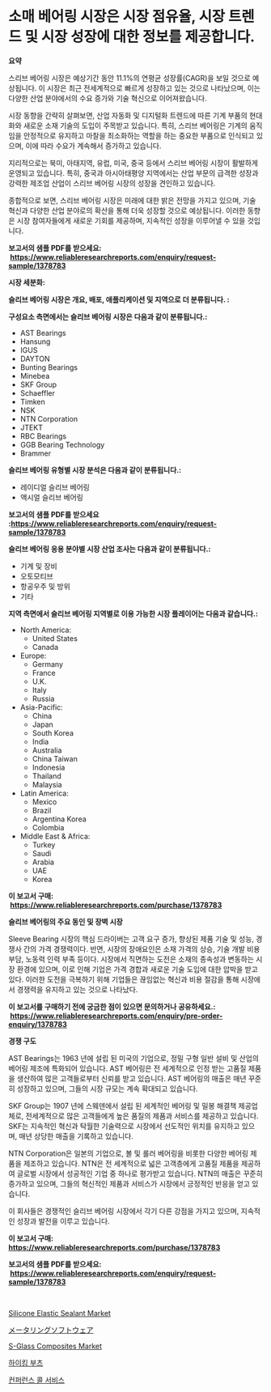 <p><h1>소매 베어링 시장은 시장 점유율, 시장 트렌드 및 시장 성장에 대한 정보를 제공합니다.</h1></p><p><strong>요약</strong></p>
<p><p>스리브 베어링 시장은 예상기간 동안 11.1%의 연평균 성장률(CAGR)을 보일 것으로 예상됩니다. 이 시장은 최근 전세계적으로 빠르게 성장하고 있는 것으로 나타났으며, 이는 다양한 산업 분야에서의 수요 증가와 기술 혁신으로 이어져왔습니다.</p><p>시장 동향을 간략히 살펴보면, 산업 자동화 및 디지털화 트렌드에 따른 기계 부품의 현대화와 새로운 소재 기술의 도입이 주목받고 있습니다. 특히, 스리브 베어링은 기계의 움직임을 안정적으로 유지하고 마찰을 최소화하는 역할을 하는 중요한 부품으로 인식되고 있으며, 이에 따라 수요가 계속해서 증가하고 있습니다.</p><p>지리적으로는 북미, 아태지역, 유럽, 미국, 중국 등에서 스리브 베어링 시장이 활발하게 운영되고 있습니다. 특히, 중국과 아시아태평양 지역에서는 산업 부문의 급격한 성장과 강력한 제조업 산업이 스리브 베어링 시장의 성장을 견인하고 있습니다.</p><p>종합적으로 보면, 스리브 베어링 시장은 미래에 대한 밝은 전망을 가지고 있으며, 기술 혁신과 다양한 산업 분야로의 확산을 통해 더욱 성장할 것으로 예상됩니다. 이러한 동향은 시장 참여자들에게 새로운 기회를 제공하며, 지속적인 성장을 이루어낼 수 있을 것입니다.</p></p>
<p><strong>보고서의 샘플 PDF를 받으세요: &nbsp;<a href="https://www.reliableresearchreports.com/enquiry/request-sample/1378783">https://www.reliableresearchreports.com/enquiry/request-sample/1378783</a></strong></p>
<p><strong>시장 세분화:</strong></p>
<p><strong> 슬리브 베어링 시장은 개요, 배포, 애플리케이션 및 지역으로 더 분류됩니다. :</strong></p>
<p><strong>구성요소 측면에서는 슬리브 베어링 시장은 다음과 같이 분류됩니다.:</strong></p>
<p><ul><li>AST Bearings</li><li>Hansung</li><li>IGUS</li><li>DAYTON</li><li>Bunting Bearings</li><li>Minebea</li><li>SKF Group</li><li>Schaeffler</li><li>Timken</li><li>NSK</li><li>NTN Corporation</li><li>JTEKT</li><li>RBC Bearings</li><li>GGB Bearing Technology</li><li>Brammer</li></ul></p>
<p><strong> 슬리브 베어링 유형별 시장 분석은 다음과 같이 분류됩니다.:</strong></p>
<p><ul><li>레이디얼 슬리브 베어링</li><li>액시얼 슬리브 베어링</li></ul></p>
<p><strong>보고서의 샘플 PDF를 받으세요 :<a href="https://www.reliableresearchreports.com/enquiry/request-sample/1378783">https://www.reliableresearchreports.com/enquiry/request-sample/1378783</a></strong></p>
<p><strong> 슬리브 베어링 응용 분야별 시장 산업 조사는 다음과 같이 분류됩니다.:</strong></p>
<p><ul><li>기계 및 장비</li><li>오토모티브</li><li>항공우주 및 방위</li><li>기타</li></ul></p>
<p><strong>지역 측면에서 슬리브 베어링 지역별로 이용 가능한 시장 플레이어는 다음과 같습니다.:</strong></p>
<p><ul>
    <li>
        North America:
        <ul>
            <li>United States</li>
            <li>Canada</li>
        </ul>
    </li>
    <li>
        Europe:
        <ul>
            <li>Germany</li>
            <li>France</li>
            <li>U.K.</li>
            <li>Italy</li>
            <li>Russia</li>
        </ul>
    </li>
    <li>
        Asia-Pacific:
        <ul>
            <li>China</li>
            <li>Japan</li>
            <li>South Korea</li>
            <li>India</li>
            <li>Australia</li>
            <li>China Taiwan</li>
            <li>Indonesia</li>
            <li>Thailand</li>
            <li>Malaysia</li>
        </ul>
    </li>
    <li>
        Latin America:
        <ul>
            <li>Mexico</li>
            <li>Brazil</li>
            <li>Argentina Korea</li>
            <li>Colombia</li>
        </ul>
    </li>
    <li>
        Middle East & Africa:
        <ul>
            <li>Turkey</li>
            <li>Saudi</li>
            <li>Arabia</li>
            <li>UAE</li>
            <li>Korea</li>
        </ul>
    </li>
    </ul></p>
<p><strong>이 보고서 구매: &nbsp;<a href="https://www.reliableresearchreports.com/purchase/1378783">https://www.reliableresearchreports.com/purchase/1378783</a></strong></p>
<p><strong>슬리브 베어링의 주요 동인 및 장벽 시장</strong></p>
<p><p>Sleeve Bearing 시장의 핵심 드라이버는 고객 요구 증가, 향상된 제품 기술 및 성능, 경쟁사 간의 가격 경쟁력이다. 반면, 시장의 장애요인은 소재 가격의 상승, 기술 개발 비용 부담, 노동력 인력 부족 등이다. 시장에서 직면하는 도전은 소재의 종속성과 변동하는 시장 환경에 있으며, 이로 인해 기업은 가격 경합과 새로운 기술 도입에 대한 압박을 받고 있다. 이러한 도전을 극복하기 위해 기업들은 끊임없는 혁신과 비용 절감을 통해 시장에서 경쟁력을 유지하고 있는 것으로 나타났다.</p></p>
<p><strong>이 보고서를 구매하기 전에 궁금한 점이 있으면 문의하거나 공유하세요.: &nbsp;<a href="https://www.reliableresearchreports.com/enquiry/pre-order-enquiry/1378783">https://www.reliableresearchreports.com/enquiry/pre-order-enquiry/1378783</a></strong></p>
<p><strong>경쟁 구도</strong></p>
<p><p>AST Bearings는 1963 년에 설립 된 미국의 기업으로, 정밀 구형 일반 설비 및 산업의 베어링 제조에 특화되어 있습니다. AST 베어링은 전 세계적으로 인정 받는 고품질 제품을 생산하여 많은 고객들로부터 신뢰를 받고 있습니다. AST 베어링의 매출은 매년 꾸준히 성장하고 있으며, 그들의 시장 규모는 계속 확대되고 있습니다.</p><p>SKF Group는 1907 년에 스웨덴에서 설립 된 세계적인 베어링 및 밀봉 해결책 제공업체로, 전세계적으로 많은 고객들에게 높은 품질의 제품과 서비스를 제공하고 있습니다. SKF는 지속적인 혁신과 탁월한 기술력으로 시장에서 선도적인 위치를 유지하고 있으며, 매년 상당한 매출을 기록하고 있습니다.</p><p>NTN Corporation은 일본의 기업으로, 볼 및 롤러 베어링을 비롯한 다양한 베어링 제품을 제조하고 있습니다. NTN은 전 세계적으로 넓은 고객층에게 고품질 제품을 제공하여 글로벌 시장에서 성공적인 기업 중 하나로 평가받고 있습니다. NTN의 매출은 꾸준히 증가하고 있으며, 그들의 혁신적인 제품과 서비스가 시장에서 긍정적인 반응을 얻고 있습니다.</p><p>이 회사들은 경쟁적인 슬리브 베어링 시장에서 각기 다른 강점을 가지고 있으며, 지속적인 성장과 발전을 이루고 있습니다.</p></p>
<p><strong>이 보고서 구매: &nbsp; <a href="https://www.reliableresearchreports.com/purchase/1378783">https://www.reliableresearchreports.com/purchase/1378783</a></strong></p>
<p><strong>보고서의 샘플 PDF를 받으세요: &nbsp;<a href="https://www.reliableresearchreports.com/enquiry/request-sample/1378783">https://www.reliableresearchreports.com/enquiry/request-sample/1378783</a></strong><strong></strong></p>
<p>&nbsp;</p>
<p><p><a href="https://github.com/Chiragrp22/Market-Research-Report-List-3/blob/main/silicone-elastic-sealant-market.md">Silicone Elastic Sealant Market</a></p><p><a href="https://github.com/hwbcz413288296/Market-Research-Report-List-1/blob/main/67296871071.md">メータリングソフトウェア</a></p><p><a href="https://github.com/derrinmiltonellis35gcl/Market-Research-Report-List-1/blob/main/s-glass-composites-market.md">S-Glass Composites Market</a></p><p><a href="https://github.com/fredrickeglers/Market-Research-Report-List-1/blob/main/5405646763.md">하이킹 부츠</a></p><p><a href="https://github.com/bunxhcci35271755/Market-Research-Report-List-1/blob/main/8493418762.md">컨퍼런스 콜 서비스</a></p></p>